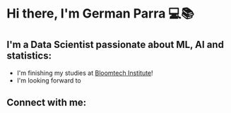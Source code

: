 # Hi there, I'm German Parra 💻📚

## I'm a Data Scientist passionate about ML, AI and statistics:
  - I'm finishing my studies at [Bloomtech Institute][Bloomtech]!<img width="15px" src="https://assets.website-files.com/618971bae48cd2a5865a6296/6189f616f3a36f137778231d_256.png" />
  - I'm looking forward to 

## Connect with me:


[Bloomtech]: https://www.bloomtech.com/courses/data-science
